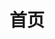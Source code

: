 ---
home: true
title: 首页
heroImage: /images/MGC.png
heroImageDark: /images/MGC-HeroDark.png
actionText: 社区文档
actions:
  - text: 社区介绍
    link: /guide/README.md
    type: primary
heroText: 我的世界图形学社区文档
features:
- title: 兴趣社区
  details: 由光影、纹理爱好者组成。
- title: 注重科普
  details: 致力于科普图形学知识，纠正误区。
- title: 自助性强
  details: 适用于解决游戏内的许多问题。
footer: 
---